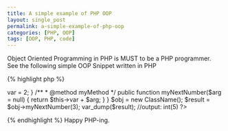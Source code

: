 ```yaml
---
title: A simple example of PHP OOP
layout: single_post
permalink: a-simple-example-of-php-oop
categories: [PHP, OOP]
tags: [OOP, PHP, code]
---
```

Object Oriented Programming in PHP is MUST to be a PHP programmer. See the following simple OOP Snippet written in PHP

{% highlight php %}

<?php
/**
 * @author Shaharia Azam
 * @link http://www.shahariaazam.com
 * @description This simple class will return your next number. In this example the myNextNumber method will
 * return yourGivenNumber + 2. Because in class constructor you declared each time you will run myNextNumber method
 * it will return with +2. This is just for a simple OOP snippet to learn it.
 */
class ClassName
{
    public $var;

    /**
     * Constructor of your Class
     */
    function __construct()
    {
        return $this->var = 2;
    }

    /**
     * @method myMethod
     */
    public function myNextNumber($arg = null)
    {
        return $this->var + $arg;
    }
}

$obj = new ClassName();
$result = $obj->myNextNumber(3);
var_dump($result); //output: int(5)
?>

{% endhighlight %}
Happy PHP-ing.